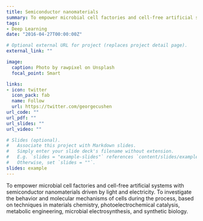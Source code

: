 ```yaml
---
title: Semiconductor nanomaterials
summary: To empower microbial cell factories and cell-free artificial systems with semiconductor nanomaterials driven by light and electricity.
tags:
- Deep Learning
date: "2016-04-27T00:00:00Z"

# Optional external URL for project (replaces project detail page).
external_link: ""

image:
  caption: Photo by rawpixel on Unsplash
  focal_point: Smart

links:
- icon: twitter
  icon_pack: fab
  name: Follow
  url: https://twitter.com/georgecushen
url_code: ""
url_pdf: ""
url_slides: ""
url_video: ""

# Slides (optional).
#   Associate this project with Markdown slides.
#   Simply enter your slide deck's filename without extension.
#   E.g. `slides = "example-slides"` references `content/slides/example-slides.md`.
#   Otherwise, set `slides = ""`.
slides: example
---
```


To empower microbial cell factories and cell-free artificial systems with semiconductor nanomaterials driven by light and electricity. To investigate the behavior and molecular mechanisms of cells during the process, based on techniques in materials chemistry, photoelectrochemical catalysis, metabolic engineering, microbial electrosynthesis, and synthetic biology.

